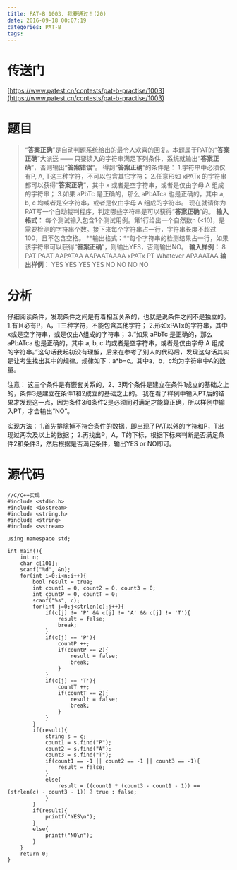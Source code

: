 ```yaml
---
title: PAT-B 1003. 我要通过！(20)
date: 2016-09-18 00:07:19
categories: PAT-B
tags:
---
```

# 传送门
[https://www.patest.cn/contests/pat-b-practise/1003](https://www.patest.cn/contests/pat-b-practise/1003)
<!--more-->
# 题目
> “**答案正确**”是自动判题系统给出的最令人欢喜的回复。本题属于PAT的“**答案正确**”大派送 —— 只要读入的字符串满足下列条件，系统就输出“**答案正确**”，否则输出“**答案错误**”。
得到“**答案正确**”的条件是：
1.字符串中必须仅有P, A, T这三种字符，不可以包含其它字符；
2.任意形如 xPATx 的字符串都可以获得“**答案正确**”，其中 x 或者是空字符串，或者是仅由字母 A 组成的字符串；
3.如果 aPbTc 是正确的，那么 aPbATca 也是正确的，其中 a, b, c 均或者是空字符串，或者是仅由字母 A 组成的字符串。
现在就请你为PAT写一个自动裁判程序，判定哪些字符串是可以获得“**答案正确**”的。
**输入格式：** 每个测试输入包含1个测试用例。第1行给出一个自然数n (<10)，是需要检测的字符串个数。接下来每个字符串占一行，字符串长度不超过100，且不包含空格。
**输出格式：**每个字符串的检测结果占一行，如果该字符串可以获得“**答案正确**”，则输出YES，否则输出NO。
**输入样例：**
8
PAT
PAAT
AAPATAA
AAPAATAAAA
xPATx
PT
Whatever
APAAATAA
**输出样例：**
YES
YES
YES
YES
NO
NO
NO
NO

# 分析
仔细阅读条件，发现条件之间是有着相互关系的，也就是说条件之间不是独立的。
1.有且必有P，A，T三种字符，不能包含其他字符；
2.形如xPATx的字符串，其中x或是空字符串，或是仅由A组成的字符串；
3.“如果 aPbTc 是正确的，那么 aPbATca 也是正确的，其中 a, b, c 均或者是空字符串，或者是仅由字母 A 组成的字符串。”这句话我起初没有理解，后来在参考了别人的代码后，发现这句话其实是让考生找出其中的规律。规律如下：a*b=c。其中a，b，c均为字符串中A的数量。

注意：
这三个条件是有嵌套关系的，2、3两个条件是建立在条件1成立的基础之上的，条件3是建立在条件1和2成立的基础之上的。
我在看了样例中输入PT后的结果才发现这一点，因为条件3和条件2是必须同时满足才能算正确，所以样例中输入PT，才会输出“NO”。

实现方法：
1.首先排除掉不符合条件的数据，即出现了PAT以外的字符和P，T出现过两次及以上的数据；
2.再找出P，A，T的下标，根据下标来判断是否满足条件2和条件3，然后根据是否满足条件，输出YES or NO即可。

# 源代码

	//C/C++实现
	#include <stdio.h>
	#include <iostream>
	#include <string.h>
	#include <string>
	#include <sstream>

	using namespace std;

	int main(){
		int n;
		char c[101];
		scanf("%d", &n);
		for(int i=0;i<n;i++){
			bool result = true;
			int count1 = 0, count2 = 0, count3 = 0;
			int countP = 0, countT = 0;
			scanf("%s", c);
			for(int j=0;j<strlen(c);j++){
				if(c[j] != 'P' && c[j] != 'A' && c[j] != 'T'){
					result = false;
					break;
				}
				if(c[j] == 'P'){
					countP ++;
					if(countP == 2){
						result = false;
						break;
					}
				}
				if(c[j] == 'T'){
					countT ++;
					if(countT == 2){
						result = false;
						break;
					}
				}
			}
			if(result){
				string s = c;
				count1 = s.find("P");
				count2 = s.find("A");
				count3 = s.find("T");
				if(count1 == -1 || count2 == -1 || count3 == -1){
					result = false;
				}
				else{
					result = ((count1 * (count3 - count1 - 1)) == (strlen(c) - count3 - 1)) ? true : false;
				}
			}
			if(result){
				printf("YES\n");
			}
			else{
				printf("NO\n");
			}
		}
		return 0;
	}